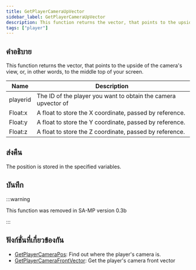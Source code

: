 ```yaml
---
title: GetPlayerCameraUpVector
sidebar_label: GetPlayerCameraUpVector
description: This function returns the vector, that points to the upside of the camera's view, or, in other words, to the middle top of your screen.
tags: ["player"]
---
```


## คำอธิบาย

This function returns the vector, that points to the upside of the camera's view, or, in other words, to the middle top of your screen.

| Name     | Description                                                    |
| -------- | -------------------------------------------------------------- |
| playerid | The ID of the player you want to obtain the camera upvector of |
| Float:x  | A float to store the X coordinate, passed by reference.        |
| Float:y  | A float to store the Y coordinate, passed by reference.        |
| Float:z  | A float to store the Z coordinate, passed by reference.        |

## ส่งคืน

The position is stored in the specified variables.

## บันทึก

:::warning

This function was removed in SA-MP version 0.3b

:::

## ฟังก์ชั่นที่เกี่ยวข้องกัน

- [GetPlayerCameraPos](../functions/GetPlayerCameraPos): Find out where the player's camera is.
- [GetPlayerCameraFrontVector](../functions/GetPlayerCameraFrontVector): Get the player's camera front vector
